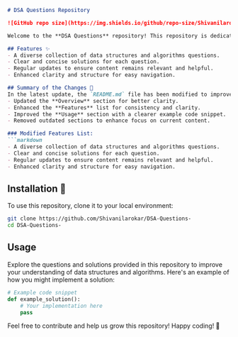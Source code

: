 ```markdown
# DSA Questions Repository

![GitHub repo size](https://img.shields.io/github/repo-size/Shivanilarokar/DSA-Questions-) ![Last commit](https://img.shields.io/github/last-commit/Shivanilarokar/DSA-Questions-) ![License](https://img.shields.io/badge/license-MIT-blue.svg)

Welcome to the **DSA Questions** repository! This repository is dedicated to helping developers master data structures and algorithms through a comprehensive collection of questions and solutions.

## Features ✨
- A diverse collection of data structures and algorithms questions.
- Clear and concise solutions for each question.
- Regular updates to ensure content remains relevant and helpful.
- Enhanced clarity and structure for easy navigation.

## Summary of the Changes 📝
In the latest update, the `README.md` file has been modified to improve clarity and provide a more streamlined structure. The following changes were made:
- Updated the **Overview** section for better clarity.
- Enhanced the **Features** list for consistency and clarity.
- Improved the **Usage** section with a clearer example code snippet.
- Removed outdated sections to enhance focus on current content.

### Modified Features List:
```markdown
- A diverse collection of data structures and algorithms questions.
- Clear and concise solutions for each question.
- Regular updates to ensure content remains relevant and helpful.
- Enhanced clarity and structure for easy navigation.
```

## Installation 🚀
To use this repository, clone it to your local environment:
```bash
git clone https://github.com/Shivanilarokar/DSA-Questions-
cd DSA-Questions-
```

## Usage
Explore the questions and solutions provided in this repository to improve your understanding of data structures and algorithms. Here's an example of how you might implement a solution:

```python
# Example code snippet
def example_solution():
    # Your implementation here
    pass
```

Feel free to contribute and help us grow this repository! Happy coding! 🎉
```